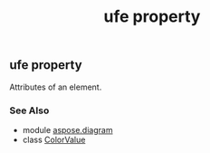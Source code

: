 ﻿---
title: ufe property
second_title: Aspose.Diagram for Python via .NET API References
description: 
type: docs
weight: 40
url: /python-net/aspose.diagram/colorvalue/ufe/
is_root: false
---

## ufe property


Attributes of an element.

### See Also
* module [aspose.diagram](../../)
* class [ColorValue](/diagram/python-net/aspose.diagram/colorvalue)
